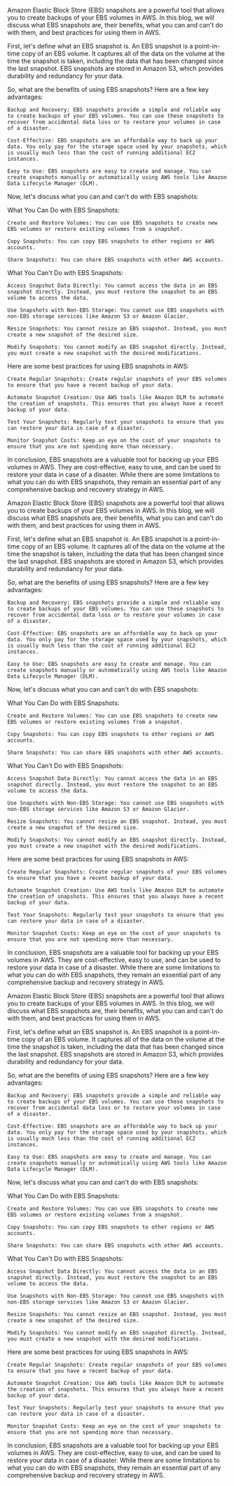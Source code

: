 Amazon Elastic Block Store (EBS) snapshots are a powerful tool that allows you to create backups of your EBS volumes in AWS. In this blog, we will discuss what EBS snapshots are, their benefits, what you can and can't do with them, and best practices for using them in AWS.

First, let's define what an EBS snapshot is. An EBS snapshot is a point-in-time copy of an EBS volume. It captures all of the data on the volume at the time the snapshot is taken, including the data that has been changed since the last snapshot. EBS snapshots are stored in Amazon S3, which provides durability and redundancy for your data.

So, what are the benefits of using EBS snapshots? Here are a few key advantages:

    Backup and Recovery: EBS snapshots provide a simple and reliable way to create backups of your EBS volumes. You can use these snapshots to recover from accidental data loss or to restore your volumes in case of a disaster.

    Cost-Effective: EBS snapshots are an affordable way to back up your data. You only pay for the storage space used by your snapshots, which is usually much less than the cost of running additional EC2 instances.

    Easy to Use: EBS snapshots are easy to create and manage. You can create snapshots manually or automatically using AWS tools like Amazon Data Lifecycle Manager (DLM).

Now, let's discuss what you can and can't do with EBS snapshots:

What You Can Do with EBS Snapshots:

    Create and Restore Volumes: You can use EBS snapshots to create new EBS volumes or restore existing volumes from a snapshot.

    Copy Snapshots: You can copy EBS snapshots to other regions or AWS accounts.

    Share Snapshots: You can share EBS snapshots with other AWS accounts.

What You Can't Do with EBS Snapshots:

    Access Snapshot Data Directly: You cannot access the data in an EBS snapshot directly. Instead, you must restore the snapshot to an EBS volume to access the data.

    Use Snapshots with Non-EBS Storage: You cannot use EBS snapshots with non-EBS storage services like Amazon S3 or Amazon Glacier.

    Resize Snapshots: You cannot resize an EBS snapshot. Instead, you must create a new snapshot of the desired size.

    Modify Snapshots: You cannot modify an EBS snapshot directly. Instead, you must create a new snapshot with the desired modifications.

Here are some best practices for using EBS snapshots in AWS:

    Create Regular Snapshots: Create regular snapshots of your EBS volumes to ensure that you have a recent backup of your data.

    Automate Snapshot Creation: Use AWS tools like Amazon DLM to automate the creation of snapshots. This ensures that you always have a recent backup of your data.

    Test Your Snapshots: Regularly test your snapshots to ensure that you can restore your data in case of a disaster.

    Monitor Snapshot Costs: Keep an eye on the cost of your snapshots to ensure that you are not spending more than necessary.

In conclusion, EBS snapshots are a valuable tool for backing up your EBS volumes in AWS. They are cost-effective, easy to use, and can be used to restore your data in case of a disaster. While there are some limitations to what you can do with EBS snapshots, they remain an essential part of any comprehensive backup and recovery strategy in AWS.


Amazon Elastic Block Store (EBS) snapshots are a powerful tool that allows you to create backups of your EBS volumes in AWS. In this blog, we will discuss what EBS snapshots are, their benefits, what you can and can't do with them, and best practices for using them in AWS.

First, let's define what an EBS snapshot is. An EBS snapshot is a point-in-time copy of an EBS volume. It captures all of the data on the volume at the time the snapshot is taken, including the data that has been changed since the last snapshot. EBS snapshots are stored in Amazon S3, which provides durability and redundancy for your data.

So, what are the benefits of using EBS snapshots? Here are a few key advantages:

    Backup and Recovery: EBS snapshots provide a simple and reliable way to create backups of your EBS volumes. You can use these snapshots to recover from accidental data loss or to restore your volumes in case of a disaster.

    Cost-Effective: EBS snapshots are an affordable way to back up your data. You only pay for the storage space used by your snapshots, which is usually much less than the cost of running additional EC2 instances.

    Easy to Use: EBS snapshots are easy to create and manage. You can create snapshots manually or automatically using AWS tools like Amazon Data Lifecycle Manager (DLM).

Now, let's discuss what you can and can't do with EBS snapshots:

What You Can Do with EBS Snapshots:

    Create and Restore Volumes: You can use EBS snapshots to create new EBS volumes or restore existing volumes from a snapshot.

    Copy Snapshots: You can copy EBS snapshots to other regions or AWS accounts.

    Share Snapshots: You can share EBS snapshots with other AWS accounts.

What You Can't Do with EBS Snapshots:

    Access Snapshot Data Directly: You cannot access the data in an EBS snapshot directly. Instead, you must restore the snapshot to an EBS volume to access the data.

    Use Snapshots with Non-EBS Storage: You cannot use EBS snapshots with non-EBS storage services like Amazon S3 or Amazon Glacier.

    Resize Snapshots: You cannot resize an EBS snapshot. Instead, you must create a new snapshot of the desired size.

    Modify Snapshots: You cannot modify an EBS snapshot directly. Instead, you must create a new snapshot with the desired modifications.

Here are some best practices for using EBS snapshots in AWS:

    Create Regular Snapshots: Create regular snapshots of your EBS volumes to ensure that you have a recent backup of your data.

    Automate Snapshot Creation: Use AWS tools like Amazon DLM to automate the creation of snapshots. This ensures that you always have a recent backup of your data.

    Test Your Snapshots: Regularly test your snapshots to ensure that you can restore your data in case of a disaster.

    Monitor Snapshot Costs: Keep an eye on the cost of your snapshots to ensure that you are not spending more than necessary.

In conclusion, EBS snapshots are a valuable tool for backing up your EBS volumes in AWS. They are cost-effective, easy to use, and can be used to restore your data in case of a disaster. While there are some limitations to what you can do with EBS snapshots, they remain an essential part of any comprehensive backup and recovery strategy in AWS.



Amazon Elastic Block Store (EBS) snapshots are a powerful tool that allows you to create backups of your EBS volumes in AWS. In this blog, we will discuss what EBS snapshots are, their benefits, what you can and can't do with them, and best practices for using them in AWS.

First, let's define what an EBS snapshot is. An EBS snapshot is a point-in-time copy of an EBS volume. It captures all of the data on the volume at the time the snapshot is taken, including the data that has been changed since the last snapshot. EBS snapshots are stored in Amazon S3, which provides durability and redundancy for your data.

So, what are the benefits of using EBS snapshots? Here are a few key advantages:

    Backup and Recovery: EBS snapshots provide a simple and reliable way to create backups of your EBS volumes. You can use these snapshots to recover from accidental data loss or to restore your volumes in case of a disaster.

    Cost-Effective: EBS snapshots are an affordable way to back up your data. You only pay for the storage space used by your snapshots, which is usually much less than the cost of running additional EC2 instances.

    Easy to Use: EBS snapshots are easy to create and manage. You can create snapshots manually or automatically using AWS tools like Amazon Data Lifecycle Manager (DLM).

Now, let's discuss what you can and can't do with EBS snapshots:

What You Can Do with EBS Snapshots:

    Create and Restore Volumes: You can use EBS snapshots to create new EBS volumes or restore existing volumes from a snapshot.

    Copy Snapshots: You can copy EBS snapshots to other regions or AWS accounts.

    Share Snapshots: You can share EBS snapshots with other AWS accounts.

What You Can't Do with EBS Snapshots:

    Access Snapshot Data Directly: You cannot access the data in an EBS snapshot directly. Instead, you must restore the snapshot to an EBS volume to access the data.

    Use Snapshots with Non-EBS Storage: You cannot use EBS snapshots with non-EBS storage services like Amazon S3 or Amazon Glacier.

    Resize Snapshots: You cannot resize an EBS snapshot. Instead, you must create a new snapshot of the desired size.

    Modify Snapshots: You cannot modify an EBS snapshot directly. Instead, you must create a new snapshot with the desired modifications.

Here are some best practices for using EBS snapshots in AWS:

    Create Regular Snapshots: Create regular snapshots of your EBS volumes to ensure that you have a recent backup of your data.

    Automate Snapshot Creation: Use AWS tools like Amazon DLM to automate the creation of snapshots. This ensures that you always have a recent backup of your data.

    Test Your Snapshots: Regularly test your snapshots to ensure that you can restore your data in case of a disaster.

    Monitor Snapshot Costs: Keep an eye on the cost of your snapshots to ensure that you are not spending more than necessary.

In conclusion, EBS snapshots are a valuable tool for backing up your EBS volumes in AWS. They are cost-effective, easy to use, and can be used to restore your data in case of a disaster. While there are some limitations to what you can do with EBS snapshots, they remain an essential part of any comprehensive backup and recovery strategy in AWS.
